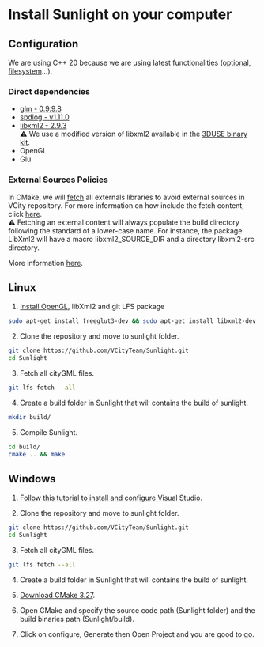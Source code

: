 # Install Sunlight on your computer
## Configuration
We are using C++ 20 because we are using latest functionalities ([optional](https://en.cppreference.com/w/cpp/utility/optional), [filesystem](https://en.cppreference.com/w/cpp/filesystem)...).

### Direct dependencies
- [glm - 0.9.9.8](https://github.com/g-truc/glm)
- [spdlog - v1.11.0](https://github.com/gabime/spdlog)
- [libxml2 - 2.9.3](https://github.com/GNOME/libxml2)  
⚠️ We use a modified version of libxml2 available in the [3DUSE binary kit](https://download.gforge.liris.cnrs.fr/meppbin/windows/vs2015/VCITY/kits/VCITY_local_vs2015_64.7z).
- OpenGL
- Glu

### External Sources Policies
In CMake, we will [fetch](https://cmake.org/cmake/help/latest/module/FetchContent.html) all externals libraries to avoid external sources in VCity repository. For more information on how include the fetch content, click [here](https://stackoverflow.com/questions/63311116/how-to-find-the-source-directory-of-package-downloaded-via-fetchcontent).  
⚠️ Fetching an external content will always populate the build directory following the standard of a lower-case name. For instance, the package LibXml2 will have a macro libxml2_SOURCE_DIR and a directory libxml2-src directory.

More information [here](https://github.com/VCityTeam/Sunlight/issues/5).

## Linux
1. [Install OpenGL](https://doc.ubuntu-fr.org/opengl), libXml2 and git LFS package
``` bash
sudo apt-get install freeglut3-dev && sudo apt-get install libxml2-dev && sudo apt-get install git-lfs
```

2. Clone the repository and move to sunlight folder.
``` bash
git clone https://github.com/VCityTeam/Sunlight.git
cd Sunlight
```

3. Fetch all cityGML files.
``` bash
git lfs fetch --all
```

4. Create a build folder in Sunlight that will contains the build of sunlight.
``` bash
mkdir build/
```

5. Compile Sunlight.
``` bash
cd build/
cmake .. && make
```

## Windows
1. [Follow this tutorial to install and configure Visual Studio](https://learn.microsoft.com/en-us/cpp/build/vscpp-step-0-installation?view=msvc-170).

2. Clone the repository and move to sunlight folder.
``` bash
git clone https://github.com/VCityTeam/Sunlight.git
cd Sunlight
```

3. Fetch all cityGML files.
``` bash
git lfs fetch --all
```

4. Create a build folder in Sunlight that will contains the build of sunlight.

5. [Download CMake 3.27](https://cmake.org/download/).

6. Open CMake and specify the source code path (Sunlight folder) and the build binaries path (Sunlight/build).

7. Click on configure, Generate then Open Project and you are good to go.